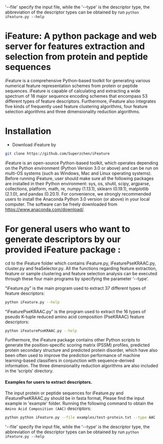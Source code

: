 '--file' specify the input file, while the '--type' is the descriptor type, the abbreviation of the descriptor types can be obtained by run `python iFeature.py --help` 
# iFeature: A python package and web server for features extraction and selection from protein and peptide sequences

iFeature is a comprehensive Python-based toolkit for generating various numerical feature representation schemes from protein or peptide sequences. iFeature is capable of calculating and extracting a wide spectrum of 18 major sequence encoding schemes that encompass 53 different types of feature descriptors. Furthermore, iFeature also integrates five kinds of frequently used feature clustering algorithms, four feature selection algorithms and three dimensionality reduction algorithms. 
# Installation

  - Download iFeature by 
  ```sh
  git clone https://github.com/Superzchen/iFeature
  ```
  iFeature is an open-source Python-based toolkit, which operates depending on the Python environment (Python Version 3.0 or above) and can be run on multi-OS systems (such as Windows, Mac and Linux operating systems). Before running iFeature, user should make sure all the following packages are installed in their Python environment: sys, os, shutil, scipy, argparse, collections, platform, math, re, numpy (1.13.1), sklearn (0.19.1), matplotlib (2.1.0), and pandas (0.20.1). For convenience, we strongly recommended users to install the Anaconda Python 3.0 version (or above) in your local computer. The software can be freely downloaded from https://www.anaconda.com/download/.
# For general users who want to generate descriptors by our provided iFeature package :
cd to the iFeature folder which contains iFeature.py, iFeaturePseKRAAC.py, cluster.py and feaSelector.py. All the functions regarding feature extraction, feature or sample clustering and feature selection analysis can be executed through these four main programs by specifying the parameter ‘--type’. 

“iFeature.py” is the main program used to extract 37 different types of feature descriptors:
```sh
python iFeature.py --help 
```
“iFeaturePseKRAAC.py” is the program used to extract the 16 types of pseudo K-tuple reduced amino acid composition (PseKRAAC) feature descriptors: 
```sh
python iFeaturePseKRAAC.py --help
``` 
Furthermore, the iFeature package contains other Python scripts to generate the position-specific scoring matrix (PSSM) profiles, predicted protein secondary structure and predicted protein disorder, which have also been often used to improve the prediction performance of machine learning-based classifiers in conjunction with sequence-derived information. The three dimensionality reduction algorithms are also included in the ‘scripts’ directory.
#### Examples for users to extract descriptors.
The input protein or peptide sequences for iFeature.py and iFeaturePseKRAAC.py should be in fasta format, Please find the input example in 'example' folder. Running the following command to obtain the `Amino Acid Composition (AAC)` descriptors:
```sh
python python iFeature.py --file examples/test-protein.txt --type AAC
```
'--file' specify the input file, while the '--type' is the descriptor type, the abbreviation of the descriptor types can be obtained by run `python iFeature.py --help` 
